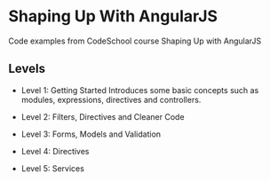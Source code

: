 # Shaping Up With AngularJS

Code examples from CodeSchool course Shaping Up with AngularJS

## Levels
* Level 1: Getting Started
    Introduces some basic concepts such as modules, expressions, directives and controllers.
    
* Level 2: Filters, Directives and Cleaner Code

* Level 3: Forms, Models and Validation

* Level 4: Directives

* Level 5: Services
